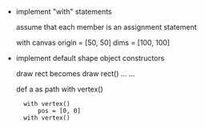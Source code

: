 * implement "with" statements

	assume that each member is an assignment statement

	with canvas
		origin = [50, 50]
		dims = [100, 100]

* implement default shape object constructors

	draw rect		becomes			draw rect()
		...								...


	def a as path
		with vertex()
		
		with vertex()
			pos = [0, 0]
		with vertex()
			